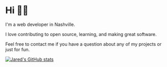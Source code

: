 # Hi 👨‍💻

I'm a web developer in Nashville. 

I love contributing to open source, learning, and making great software.

Feel free to contact me if you have a question about any of my projects or just for fun.

[![Jared's GitHub stats](https://github-readme-stats.vercel.app/api?username=jmbeach)](https://github.com/anuraghazra/github-readme-stats)